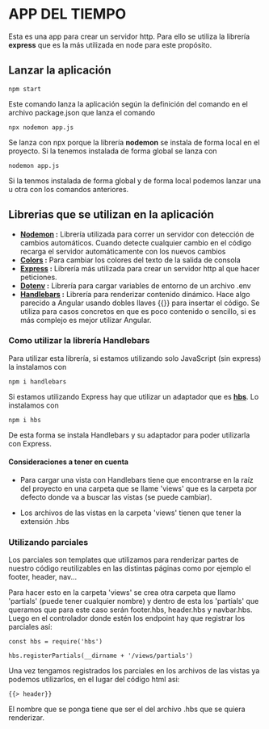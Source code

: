 # APP DEL TIEMPO

Esta es una app para crear un servidor http. Para ello se utiliza la librería **express** que es la más utilizada en node para este propósito. 

## Lanzar la aplicación

```
npm start
```
Este comando lanza la aplicación según la definición del comando en el archivo package.json que lanza el comando

```
npx nodemon app.js
```

Se lanza con npx porque la librería **nodemon** se instala de forma local en el proyecto. Si la tenemos instalada de forma global se lanza con

```
nodemon app.js
```

Si la tenmos instalada de forma global y de forma local podemos lanzar una u otra con los comandos anteriores.

## Librerias que se utilizan en la aplicación
* **[Nodemon](https://www.npmjs.com/package/nodemon) :** Librería utilizada para correr un servidor con detección de cambios automáticos. Cuando detecte cualquier cambio en el código recarga el servidor automáticamente con los nuevos cambios
* **[Colors](https://www.npmjs.com/package/colors) :** Para cambiar los colores del texto de la salida de consola
* **[Express](https://www.npmjs.com/package/express) :** Librería más utilizada para crear un servidor http al que hacer peticiones.
* **[Dotenv](https://www.npmjs.com/package/dotenv) :** Librería para cargar variables de entorno de un archivo .env
* **[Handlebars](https://www.npmjs.com/package/handlebars) :** Librería para renderizar contenido dinámico. Hace algo parecido a Angular usando dobles llaves {{}} para insertar el código. Se utiliza para casos concretos en que es poco contenido o sencillo, si es más complejo es mejor utilizar Angular.

### Como utilizar la librería Handlebars

Para utilizar esta librería, si estamos utilizando solo JavaScript (sin express) la instalamos con

```
npm i handlebars
```

Si estamos utilizando Express hay que utilizar un adaptador que es **[hbs](https://www.npmjs.com/package/hbs)**. Lo instalamos con

```
npm i hbs
```

De esta forma se instala Handlebars y su adaptador para poder utilizarla con Express.

#### Consideraciones a tener en cuenta
* Para cargar una vista con Handlebars tiene que encontrarse en la raíz del proyecto en una carpeta que se llame 'views' que es la carpeta por defecto donde va a buscar las vistas (se puede cambiar).

* Los archivos de las vistas en la carpeta 'views' tienen que tener la extensión .hbs

### Utilizando parciales
Los parciales son templates que utilizamos para renderizar partes de nuestro código reutilizables en las distintas páginas como por ejemplo el footer, header, nav...

Para hacer esto en la carpeta 'views' se crea otra carpeta que llamo 'partials' (puede tener cualquier nombre) y dentro de esta los 'partials' que queramos que para este caso serán footer.hbs, header.hbs y navbar.hbs. Luego en el controlador donde estén los endpoint hay que registrar los parciales así:

```
const hbs = require('hbs')

hbs.registerPartials(__dirname + '/views/partials')
```

Una vez tengamos registrados los parciales en los archivos de las vistas ya podemos utilizarlos, en el lugar del código html asi:

```
{{> header}}
```

El nombre que se ponga tiene que ser el del archivo .hbs que se quiera renderizar.

